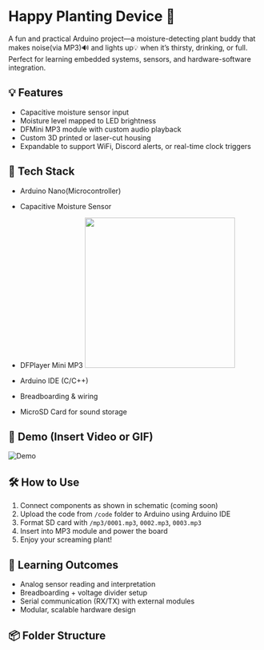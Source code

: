 # Happy Planting Device 🌱 

A fun and practical Arduino project—a moisture-detecting plant buddy that makes noise(via MP3)🔊 and lights up💡 when it’s thirsty, drinking, or full. Perfect for learning embedded systems, sensors, and hardware-software integration.

## 💡 Features
- Capacitive moisture sensor input
- Moisture level mapped to LED brightness
- DFMini MP3 module with custom audio playback
- Custom 3D printed or laser-cut housing
- Expandable to support WiFi, Discord alerts, or real-time clock triggers

## 🧰 Tech Stack
- Arduino Nano(Microcontroller)
- Capacitive Moisture Sensor
- DFPlayer Mini MP3
  <img src="https://github.com/user-attachments/assets/4b49f59b-2cb0-4a6b-b565-cb91c0baf0dd" width="300">

- Arduino IDE (C/C++)
- Breadboarding & wiring
- MicroSD Card for sound storage

## 📸 Demo (Insert Video or GIF)
![Demo](link-to-demo.gif)

## 🛠️ How to Use
1. Connect components as shown in schematic (coming soon)
2. Upload the code from `/code` folder to Arduino using Arduino IDE
3. Format SD card with `/mp3/0001.mp3`, `0002.mp3`, `0003.mp3`
4. Insert into MP3 module and power the board
5. Enjoy your screaming plant!

## 🎯 Learning Outcomes
- Analog sensor reading and interpretation
- Breadboarding + voltage divider setup
- Serial communication (RX/TX) with external modules
- Modular, scalable hardware design

## 📦 Folder Structure

